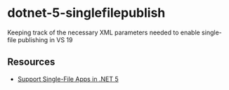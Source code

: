 # dotnet-5-singlefilepublish
Keeping track of the necessary XML parameters needed to enable single-file publishing in VS 19

## Resources
- [Support Single-File Apps in .NET 5](https://github.com/dotnet/runtime/issues/36590)
